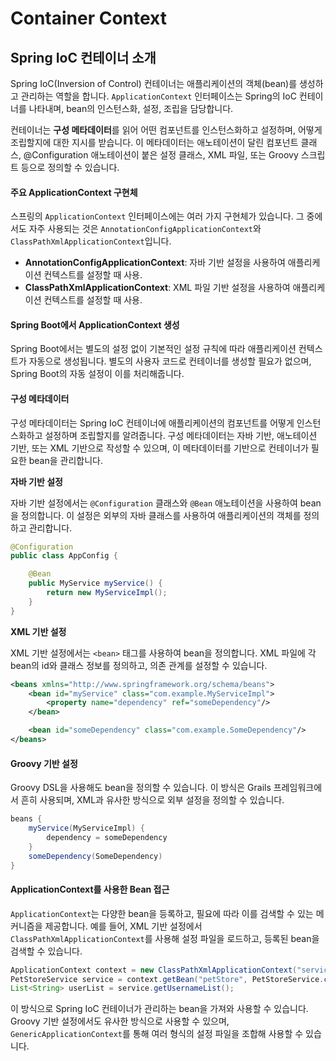 # Container Context

## Spring IoC 컨테이너 소개

Spring IoC(Inversion of Control) 컨테이너는 애플리케이션의 객체(bean)를 생성하고 관리하는 역할을 합니다. `ApplicationContext` 인터페이스는 Spring의 IoC 컨테이너를 나타내며, bean의 인스턴스화, 설정, 조립을 담당합니다.&#x20;

컨테이너는 **구성 메타데이터**를 읽어 어떤 컴포넌트를 인스턴스화하고 설정하며, 어떻게 조립할지에 대한 지시를 받습니다. 이 메타데이터는 애노테이션이 달린 컴포넌트 클래스, @Configuration 애노테이션이 붙은 설정 클래스, XML 파일, 또는 Groovy 스크립트 등으로 정의할 수 있습니다.

#### 주요 ApplicationContext 구현체

스프링의 `ApplicationContext` 인터페이스에는 여러 가지 구현체가 있습니다. 그 중에서도 자주 사용되는 것은 `AnnotationConfigApplicationContext`와 `ClassPathXmlApplicationContext`입니다.

* **AnnotationConfigApplicationContext**: 자바 기반 설정을 사용하여 애플리케이션 컨텍스트를 설정할 때 사용.
* **ClassPathXmlApplicationContext**: XML 파일 기반 설정을 사용하여 애플리케이션 컨텍스트를 설정할 때 사용.

#### Spring Boot에서 ApplicationContext 생성

Spring Boot에서는 별도의 설정 없이 기본적인 설정 규칙에 따라 애플리케이션 컨텍스트가 자동으로 생성됩니다. 별도의 사용자 코드로 컨테이너를 생성할 필요가 없으며, Spring Boot의 자동 설정이 이를 처리해줍니다.

#### 구성 메타데이터

구성 메타데이터는 Spring IoC 컨테이너에 애플리케이션의 컴포넌트를 어떻게 인스턴스화하고 설정하며 조립할지를 알려줍니다. 구성 메타데이터는 자바 기반, 애노테이션 기반, 또는 XML 기반으로 작성할 수 있으며, 이 메타데이터를 기반으로 컨테이너가 필요한 bean을 관리합니다.

**자바 기반 설정**

자바 기반 설정에서는 `@Configuration` 클래스와 `@Bean` 애노테이션을 사용하여 bean을 정의합니다. 이 설정은 외부의 자바 클래스를 사용하여 애플리케이션의 객체를 정의하고 관리합니다.

```java
@Configuration
public class AppConfig {

    @Bean
    public MyService myService() {
        return new MyServiceImpl();
    }
}
```

**XML 기반 설정**

XML 기반 설정에서는 `<bean>` 태그를 사용하여 bean을 정의합니다. XML 파일에 각 bean의 id와 클래스 정보를 정의하고, 의존 관계를 설정할 수 있습니다.

```xml
<beans xmlns="http://www.springframework.org/schema/beans">
    <bean id="myService" class="com.example.MyServiceImpl">
        <property name="dependency" ref="someDependency"/>
    </bean>

    <bean id="someDependency" class="com.example.SomeDependency"/>
</beans>
```

#### Groovy 기반 설정

Groovy DSL을 사용해도 bean을 정의할 수 있습니다. 이 방식은 Grails 프레임워크에서 흔히 사용되며, XML과 유사한 방식으로 외부 설정을 정의할 수 있습니다.

```groovy
beans {
    myService(MyServiceImpl) {
        dependency = someDependency
    }
    someDependency(SomeDependency)
}
```

#### ApplicationContext를 사용한 Bean 접근

`ApplicationContext`는 다양한 bean을 등록하고, 필요에 따라 이를 검색할 수 있는 메커니즘을 제공합니다. 예를 들어, XML 기반 설정에서 `ClassPathXmlApplicationContext`를 사용해 설정 파일을 로드하고, 등록된 bean을 검색할 수 있습니다.

```java
ApplicationContext context = new ClassPathXmlApplicationContext("services.xml", "daos.xml");
PetStoreService service = context.getBean("petStore", PetStoreService.class);
List<String> userList = service.getUsernameList();
```

이 방식으로 Spring IoC 컨테이너가 관리하는 bean을 가져와 사용할 수 있습니다. Groovy 기반 설정에서도 유사한 방식으로 사용할 수 있으며, `GenericApplicationContext`를 통해 여러 형식의 설정 파일을 조합해 사용할 수 있습니다.
